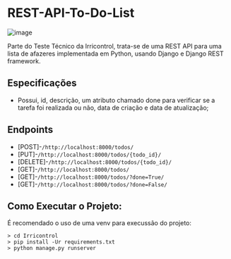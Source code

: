 # REST-API-To-Do-List
![image](https://user-images.githubusercontent.com/64850642/138717317-1ea48785-d968-4436-8625-f634d47c694a.png)


Parte do Teste Técnico da Irricontrol, trata-se de uma REST API para uma lista de afazeres implementada em Python, usando Django e Django REST framework.

## Especificações

* Possui, id, descrição, um atributo chamado done para verificar se a tarefa foi realizada ou não, data de criação e data de atualização;

## Endpoints

* [POST]-`/http://localhost:8000/todos/`
* [PUT]-`/http://localhost:8000/todos/{todo_id}/`
* [DELETE]-`/http://localhost:8000/todos/{todo_id}/`
* [GET]-`/http://localhost:8000/todos/`
* [GET]-`/http://localhost:8000/todos/?done=True/`
* [GET]-`/http://localhost:8000/todos/?done=False/`

## Como Executar o Projeto:
É recomendado o uso de uma venv para execussão do projeto:


    > cd Irricontrol
    > pip install -Ur requirements.txt
    > python manage.py runserver
 
